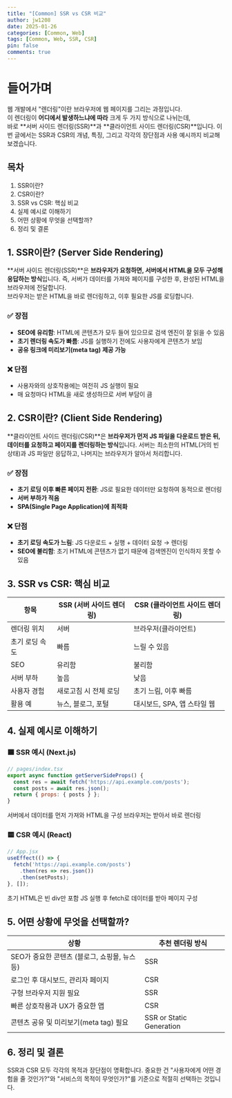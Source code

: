```yaml
---
title: "[Common] SSR vs CSR 비교"
author: jw1208
date: 2025-01-26
categories: [Common, Web]
tags: [Common, Web, SSR, CSR]
pin: false
comments: true
---
```


# 들어가며

웹 개발에서 "렌더링"이란 브라우저에 웹 페이지를 그리는 과정입니다.  
이 렌더링이 **어디에서 발생하느냐에 따라** 크게 두 가지 방식으로 나뉘는데,  
바로 **서버 사이드 렌더링(SSR)**과 **클라이언트 사이드 렌더링(CSR)**입니다.
이번 글에서는 SSR과 CSR의 개념, 특징, 그리고 각각의 장단점과 사용 예시까지 비교해보겠습니다.

## 목차

1. SSR이란?  
2. CSR이란?  
3. SSR vs CSR: 핵심 비교  
4. 실제 예시로 이해하기  
5. 어떤 상황에 무엇을 선택할까?  
6. 정리 및 결론  

## 1. SSR이란? (Server Side Rendering)

**서버 사이드 렌더링(SSR)**은 **브라우저가 요청하면, 서버에서 HTML을 모두 구성해 응답하는 방식**입니다.
즉, 서버가 데이터를 가져와 페이지를 구성한 후, 완성된 HTML을 브라우저에 전달합니다.  
브라우저는 받은 HTML을 바로 렌더링하고, 이후 필요한 JS를 로딩합니다.

### ✅ 장점

- **SEO에 유리함**: HTML에 콘텐츠가 모두 들어 있으므로 검색 엔진이 잘 읽을 수 있음
- **초기 렌더링 속도가 빠름**: JS를 실행하기 전에도 사용자에게 콘텐츠가 보임
- **공유 링크에 미리보기(meta tag) 제공 가능**

### ❌ 단점

- 사용자와의 상호작용에는 여전히 JS 실행이 필요
- 매 요청마다 HTML을 새로 생성하므로 서버 부담이 큼

## 2. CSR이란? (Client Side Rendering)

**클라이언트 사이드 렌더링(CSR)**은 **브라우저가 먼저 JS 파일을 다운로드 받은 뒤, 데이터를 요청하고 페이지를 렌더링하는 방식**입니다.
서버는 최소한의 HTML(거의 빈 상태)과 JS 파일만 응답하고, 나머지는 브라우저가 알아서 처리합니다.

### ✅ 장점

- **초기 로딩 이후 빠른 페이지 전환**: JS로 필요한 데이터만 요청하여 동적으로 렌더링
- **서버 부하가 적음**
- **SPA(Single Page Application)에 최적화**

### ❌ 단점

- **초기 로딩 속도가 느림**: JS 다운로드 + 실행 + 데이터 요청 → 렌더링
- **SEO에 불리함**: 초기 HTML에 콘텐츠가 없기 때문에 검색엔진이 인식하지 못할 수 있음

## 3. SSR vs CSR: 핵심 비교

| 항목 | SSR (서버 사이드 렌더링) | CSR (클라이언트 사이드 렌더링) |
|------|----------------------------|----------------------------------|
| 렌더링 위치 | 서버 | 브라우저(클라이언트) |
| 초기 로딩 속도 | 빠름 | 느릴 수 있음 |
| SEO | 유리함 | 불리함 |
| 서버 부하 | 높음 | 낮음 |
| 사용자 경험 | 새로고침 시 전체 로딩 | 초기 느림, 이후 빠름 |
| 활용 예 | 뉴스, 블로그, 포털 | 대시보드, SPA, 앱 스타일 웹 |

## 4. 실제 예시로 이해하기

### 🟦 SSR 예시 (Next.js)

```jsx
// pages/index.tsx
export async function getServerSideProps() {
  const res = await fetch('https://api.example.com/posts');
  const posts = await res.json();
  return { props: { posts } };
}
```

서버에서 데이터를 먼저 가져와 HTML을 구성
브라우저는 받아서 바로 렌더링

### 🟨 CSR 예시 (React)

```jsx
// App.jsx
useEffect(() => {
  fetch('https://api.example.com/posts')
    .then(res => res.json())
    .then(setPosts);
}, []);
```

초기 HTML은 빈 div만 포함
JS 실행 후 fetch로 데이터를 받아 페이지 구성

## 5. 어떤 상황에 무엇을 선택할까?

| 상황 | 추천 렌더링 방식 |
|------|-----------------|
| SEO가 중요한 콘텐츠 (블로그, 쇼핑몰, 뉴스 등) | SSR |
| 로그인 후 대시보드, 관리자 페이지 | CSR |
| 구형 브라우저 지원 필요 | SSR |
| 빠른 상호작용과 UX가 중요한 앱 | CSR |
| 콘텐츠 공유 및 미리보기(meta tag) 필요 | SSR or Static Generation |

## 6. 정리 및 결론

SSR과 CSR 모두 각각의 목적과 장단점이 명확합니다.
중요한 건 "사용자에게 어떤 경험을 줄 것인가?"와 "서비스의 목적이 무엇인가?"를 기준으로 적절히 선택하는 것입니다.